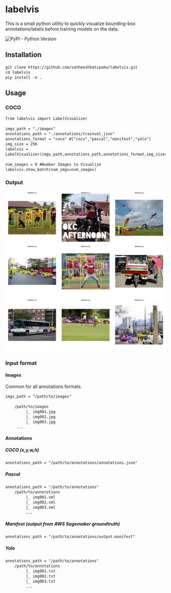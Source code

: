 # labelvis
This is a small python utility to quickly visualize bounding-box annotations/labels before training models on the data.

![PyPI - Python Version](https://img.shields.io/badge/python-3.7%7C3.8-blue)

## Installation
```
git clone https://github.com/satheeshkatipomu/labelvis.git
cd labelvis
pip install -e .
```

## Usage
### COCO
```
from labelvis import LabelVisualizer

imgs_path = "./images"
annotations_path = "./annotations/trainval.json"
annotations_format = "coco" #["coco","pascal","manifest","yolo"]
img_size = 256
labelvis = LabelVisualizer(imgs_path,annotations_path,annotations_format,img_size=img_size)

num_images = 9 #Number Images to Visualize
labelvis.show_batch(num_imgs=num_images)

```
### Output
<p align="center"><img align="centre" src="./assets/coco_vis.jpg" alt="vis output" width = "1716"></p>

### Input format
#### Images

Common for all annotations formats.
```
imgs_path = "/path/to/images"

    /path/to/images
         |_ img001.jpg
         |_ img002.jpg
         |_ img003.jpg
     ...
```
#### Annotations
##### COCO (x,y,w,h)
```
annotations_path = "/path/to/annotations/annotations.json"
```
##### Pascal
```
annotations_path = "/path/to/annotations"
    /path/to/annotations
         |_ img001.xml
         |_ img002.xml
         |_ img003.xml
         ...
```
##### Manifest (output from AWS Sagemaker groundtruth)
```
annotations_path = "/path/to/annotations/output.manifest"
```
##### Yolo
```
annotations_path = "/path/to/annotations"
    /path/to/annotations
         |_ img001.txt
         |_ img002.txt
         |_ img003.txt
         ...
```

